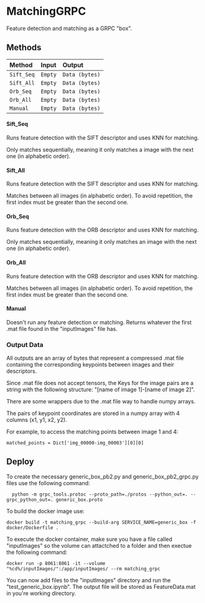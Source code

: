 
# MatchingGRPC

Feature detection and matching as a GRPC "box".
## Methods

| Method   | Input       | Output                           |
| :---------- | :--------- | :---------------------------------- |
| `Sift_Seq` | `Empty` | `Data (bytes)` |
| `Sift_All` | `Empty` | `Data (bytes)` |
| `Orb_Seq` | `Empty` | `Data (bytes)` |
| `Orb_All` | `Empty` | `Data (bytes)` |
| `Manual` | `Empty` | `Data (bytes)` |

#### Sift_Seq

Runs feature detection with the SIFT descriptor and uses KNN for matching.

Only matches sequentially, meaning it only matches a image with the next one (in alphabetic order). 

#### Sift_All

Runs feature detection with the SIFT descriptor and uses KNN for matching.

Matches between all images (in alphabetic order). To avoid repetition, the first index must be greater than the second one.

#### Orb_Seq

Runs feature detection with the ORB descriptor and uses KNN for matching.

Only matches sequentially, meaning it only matches an image with the next one (in alphabetic order). 

#### Orb_All

Runs feature detection with the ORB descriptor and uses KNN for matching.

Matches between all images (in alphabetic order). To avoid repetition, the first index must be greater than the second one.


#### Manual

Doesn't run any feature detection or matching. Returns whatever the first .mat file found in the "inputImages" file has. 

### Output Data

All outputs are an array of bytes that represent a compressed .mat file containing the corresponding keypoints between images and their descriptors.

Since .mat file does not accept tensors, the Keys for the image pairs are a string with the following structure: "[name of image 1]-[name of image 2]". 

There are some wrappers due to the .mat file way to handle numpy arrays.

The pairs of keypoint coordinates are stored in a numpy array with 4 columns (x1, y1, x2, y2).

For example, to access the matching points between image 1 and 4: 

```
matched_points = Dict['img_00000-img_00003'][0][0]
```

## Deploy

To create the necessary generic_box_pb2.py and generic_box_pb2_grpc.py files use the following command:

```
  python -m grpc_tools.protoc --proto_path=./protos --python_out=. --grpc_python_out=. generic_box.proto
```

To build the docker image use:

```
docker build -t matching_grpc --build-arg SERVICE_NAME=generic_box -f docker/Dockerfile .
```

To execute the docker container, make sure you have a file called "inputImages" so the volume can attactched to a folder and then exectue the following command: 
```
docker run -p 8061:8061 -it --volume "%cd%/inputImages/":/app/inputImages/ --rm matching_grpc
```

You can now add files to the "inputImages" directory and run the "test_generic_box.ipynb". The output file will be stored as FeatureData.mat in you're working directory.
